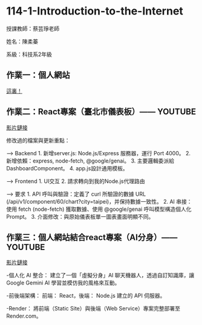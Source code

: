 # 114-1-Introduction-to-the-Internet
授課教師：蔡芸琤老師

姓名：陳柔蓁

系級：科技系2年級

##  作業一：個人網站
[這裏！](https://41371125h-chinrouzhen.github.io/114-1-Introduction-to-the-Internet/)

##  作業二：React專案（臺北市儀表板）—— YOUTUBE
[影片鏈接](https://youtu.be/BZgmRUJqkuQ)

修改過的檔案與更新重點：

--> Backend
      1. 新增server.js: Node.js/Express 服務器，運行 Port 4000。
      2. 新增依賴：express, node-fetch, @google/genai。
      3. 主要邏輯委派給 DashboardComponent。
      4. app.js設計通用模板。

--> Frontend
      1. UI交互
      2. 請求轉向到我的Node.js代理路由

--> 要求
      1. API 呼叫與驗證：定義了 curl 所驗證的數據 URL (/api/v1/component/60/chart?city=taipei)，并保持數據一致性。
      2. AI 串接：使用 fetch (node-fetch) 獲取數據、使用 @google/genai 呼叫模型構造個人化 Prompt。
      3. 介面修改：與原始儀表板單一圖表畫面明顯不同。

##  作業三：個人網站結合react專案（AI分身）—— YOUTUBE
[影片鏈接](https://youtu.be/e12vDhJ2BpU)

-個人化 AI 整合： 建立了一個「虛擬分身」AI 聊天機器人，透過自訂知識庫，讓 Google Gemini AI 學習並模仿我的風格來互動。

-前後端架構： 前端： React，後端： Node.js 建立的 API 伺服器。

-Render： 將前端（Static Site）與後端（Web Service）專案完整部署至 Render.com。
